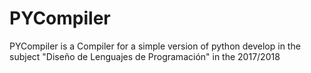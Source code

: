 # PYCompiler
PYCompiler is a Compiler for a simple version of python develop in the subject "Diseño de Lenguajes de Programación" in the 2017/2018

